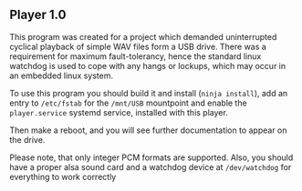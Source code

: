 Player 1.0
---------------------------

This program was created for a project which demanded uninterrupted cyclical playback of 
simple WAV files form a USB drive. There was a requirement for maximum fault-tolerancy, hence 
the standard linux watchdog is used to cope with any hangs or lockups, which may occur in an 
embedded linux system.

To use this program you should build it and install (`ninja install`), add an entry to `/etc/fstab`
for the `/mnt/USB` mountpoint and enable the `player.service` systemd service, installed with this player.

Then make a reboot, and you will see further documentation to appear on the drive. 

Please note, that only integer PCM formats are supported.
Also, you should have a proper alsa sound card and a watchdog device at `/dev/watchdog` for everything 
to work correctly
